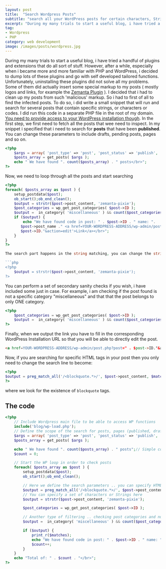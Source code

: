 ```yaml
---
layout: post
title:  "Search Wordpress Posts"
subtitle: "search all your WordPress posts for certain characters, Strings or Codes ?"
excerpt: "During my many trials to start a useful blog, i have tried a handful of plugins and extensions that do all sort of stuff. However, after a while, especially when i became more and more familiar with PHP and WordPress, i decided to dump lots of these plugins and go with self developed tailored functions"
tag:
- Wordpress
- PHP
category: web development
image: /images/posts/wordpress.jpg
---
```


During my many trials to start a useful blog, i have tried a handful of plugins and extensions that do all sort of stuff. However, after a while, especially when i became more and more familiar with PHP and WordPress, i decided to dump lots of these plugins and go with self developed tailored functions. Unfortunately, uninstalling these plugins did not solve all my problems. Some of them did actually insert some special markup to my posts ( mostly logos and links, for example the [Zemanta Plugin](http://wordpress.org/plugins/zemanta/) ). I decided that i had to clean up my posts from such 'malicious' markup. So i had to first of all to find the infected posts. To do so, i did write a small snippet that will run and search for several posts that contain specific strings, or characters or codes. I did run this code in a separate PHP file in the root of my domain. [You need to provide access to your WordPress installation though](http://wordpress.stackexchange.com/questions/47049/what-is-the-correct-way-to-use-wordpress-functions-outside-wordpress-files). In the first step, we first need to fetch all the posts that wee need to inspect. In my snippet i specified that i need to search for **posts** that have been **published**. You can change these parameters to include drafts, pending posts, pages and so on.

```php
<?php
    $args = array( 'post_type' => 'post', 'post_status' => 'publish', 'posts_per_page' => -1);
    $posts_array = get_posts( $args );
    echo " We have found ". count($posts_array) . " posts</br>";
?>
```

Now, we need to loop through all the posts and start searching

```php
<?php
foreach( $posts_array as $post ) {
    setup_postdata($post);
    ob_start();ob_end_clean();
    $output = strstr($post->post_content, 'zemanta-pixie');
    $post_categories = wp_get_post_categories( $post->ID );
    $output =  in_category( 'miscellaneous' ) && count($post_categories) == 1;
    if ($output) {
        echo "We have found code in post: " . $post->ID . " name: ".
       $post->post_name ." <a href=YOUR-WORDPRESS-ADDRESS/wp-admin/post.php?post=" .
       $post->ID."&action=edit'>Link</a></br>";
    }
}
?>

The search part happens in the string matching, you can change the string to whatever you want to look for:

```php
<?php
    $output = strstr($post->post_content, 'zemanta-pixie');
?>
```

You can perform a set of secondary sanity checks if you wish, i have included some just in case. For example, i am checking if the post found is not a specific category "miscellaneous" and that that the post belongs to only ONE category.

```php
<?php
    $post_categories = wp_get_post_categories( $post->ID );
    $output =  in_category( 'miscellaneous' ) && count($post_categories) == 1;
?>
```

Finally, when we output the link you have to fill in the corresponding WordPress Installation URL so that you will be able to directly edit the post.

```html
<a href=YOUR-WORDPRESS-ADDRESS/wp-admin/post.php?post=" . $post->ID."&action=edit'>Link</a>
```

Now, if you are searching for specific HTML tags in your post then you only need to change the search line to become:

```php
<?php
$output = preg_match_all('/<blockquote.*>/', $post->post_content, $matches);
?>
```

where we look for the existence of `blockquote` tags.

## The code

```php
<?php
    // Include Wordpress main file to be able to access WP functions
    include('blog/wp-load.php');
    // Define the scope of the search for posts, pages (published, drafts ... )
    $args = array( 'post_type' => 'post', 'post_status' => 'publish', 'posts_per_page' => -1);
    $posts_array = get_posts( $args );

    echo " We have found ". count($posts_array) . " posts";// Simple counter to check the number of "infected" posts
    $count = 0;

    // Start the WP loop in order to check posts
    foreach( $posts_array as $post ) {
        setup_postdata($post);
        ob_start();ob_end_clean();

        // Here we define the search parameters .. you can specify HTML tags here
        $output = preg_match_all('/<blockquote.*>/', $post->post_content, $matches);
        // You can specify a set of characters or Strings here
        $output = strstr($post->post_content, 'zemanta-pixie');

        $post_categories = wp_get_post_categories( $post->ID );

        // Another type of filtering .. checking post categories and number of posts
        $output =  in_category( 'miscellaneous' ) && count($post_categories) == 1;

        if ($output) {
            print_r($matches);
            echo "We have found code in post: " . $post->ID . " name: ". $post->post_name ." <a href='http://ahmadassaf.com/blog/wp-admin/post.php?post=" . $post->ID."&action=edit'>Link</a></br>";
            $count++;
        }
    }
    echo "Total of: " . $count . "</br>";
?>
```